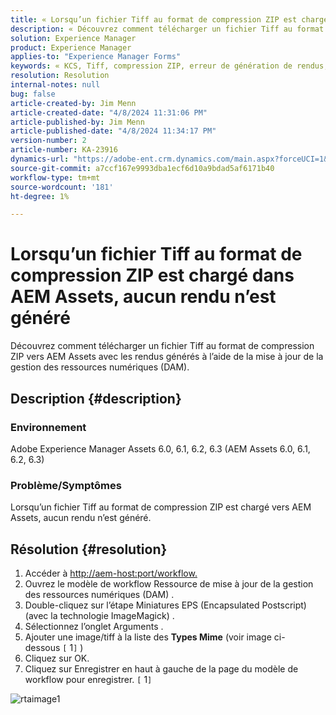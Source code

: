 ```yaml
---
title: « Lorsqu’un fichier Tiff au format de compression ZIP est chargé dans AEM Assets, aucun rendu n’est généré. »
description: « Découvrez comment télécharger un fichier Tiff au format de compression ZIP vers AEM Assets avec les rendus générés. »
solution: Experience Manager
product: Experience Manager
applies-to: "Experience Manager Forms"
keywords: « KCS, Tiff, compression ZIP, erreur de génération de rendus, AEM, Adobe Experience Manager, dépannage »
resolution: Resolution
internal-notes: null
bug: false
article-created-by: Jim Menn
article-created-date: "4/8/2024 11:31:06 PM"
article-published-by: Jim Menn
article-published-date: "4/8/2024 11:34:17 PM"
version-number: 2
article-number: KA-23916
dynamics-url: "https://adobe-ent.crm.dynamics.com/main.aspx?forceUCI=1&pagetype=entityrecord&etn=knowledgearticle&id=4619970e-00f6-ee11-a1fe-6045bd006268"
source-git-commit: a7ccf167e9993dba1ecf6d10a9bdad5af6171b40
workflow-type: tm+mt
source-wordcount: '181'
ht-degree: 1%

---
```


# Lorsqu’un fichier Tiff au format de compression ZIP est chargé dans AEM Assets, aucun rendu n’est généré


Découvrez comment télécharger un fichier Tiff au format de compression ZIP vers AEM Assets avec les rendus générés à l’aide de la mise à jour de la gestion des ressources numériques (DAM).

## Description {#description}


### Environnement

Adobe Experience Manager Assets 6.0, 6.1, 6.2, 6.3 (AEM Assets 6.0, 6.1, 6.2, 6.3)

### Problème/Symptômes

Lorsqu’un fichier Tiff au format de compression ZIP est chargé vers AEM Assets, aucun rendu n’est généré.


## Résolution {#resolution}


1. Accéder à [http://aem-host:port/workflow.](http://aem-host:port/workflow.)
2. Ouvrez le modèle de workflow Ressource de mise à jour de la gestion des ressources numériques (DAM) .
3. Double-cliquez sur l’étape Miniatures EPS (Encapsulated Postscript) (avec la technologie ImageMagick) .
4. Sélectionnez l’onglet Arguments .
5. Ajouter une image/tiff à la liste des <b>Types Mime</b> (voir image ci-dessous `[` 1`]` )
6. Cliquez sur OK.
7. Cliquez sur Enregistrer en haut à gauche de la page du modèle de workflow pour enregistrer. `[` 1`]`


![rtaimage1](https://helpx.adobe.com/content/dam/help/en/experience-manager/kb/Tiffs-with-ZIP-Compression-do-not-get-renditions-generated-AEM-Assets/jcr%3acontent/main-pars/procedure/proc_par/step_4/step_par/image/rtaimage1.png)
